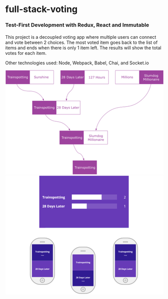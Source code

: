 # full-stack-voting

### Test-First Development with Redux, React and Immutable

####
This project is a decoupled voting app where multiple users can connect and vote between 2 choices. The most voted item goes back to the list of items and ends when there is only 1 item left. The results will show the total votes for each item.   

Other technologies used: Node, Webpack, Babel, Chai, and Socket.io

![vote logic](imgs/vote_logic.png)
![vote system](imgs/vote_system.png)
